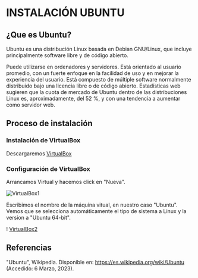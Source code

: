 # INSTALACIÓN UBUNTU
## ¿Que es Ubuntu?

Ubuntu es una distribución Linux basada en Debian GNU/Linux, que incluye principalmente software libre y de código abierto.

Puede utilizarse en ordenadores y servidores. Está orientado al usuario promedio, con un fuerte enfoque en la facilidad de uso y en mejorar la experiencia del usuario. Está compuesto de múltiple software normalmente distribuido bajo una licencia libre o de código abierto. Estadísticas web sugieren que la cuota de mercado de Ubuntu dentro de las distribuciones Linux es, aproximadamente, del 52 %, y con una tendencia a aumentar como servidor web.

## Proceso de instalación

### Instalación de VirtualBox

Descargaremos [VirtualBox](https://www.virtualbox.org/)

### Configuración de VirtualBox
Arrancamos Virtual y hacemos click en "Nueva".

![VirtualBox1](https://github.com/neusmartinez/InstalacionUbuntu/blob/main/VIRTUALBOX1.png)

Escribimos el nombre de la máquina vitual, en nuestro caso "Ubuntu". Vemos que se selecciona automáticamente el tipo de sistema a Linux y la version a "Ubuntu 64-bit".

! [VirtualBox2](https://github.com/neusmartinez/InstalacionUbuntu/blob/main/VIRTUALBOX2.png)











## Referencias
"Ubuntu", Wikipedia. Disponible en: https://es.wikipedia.org/wiki/Ubuntu (Accedido: 6 Marzo, 2023). 
